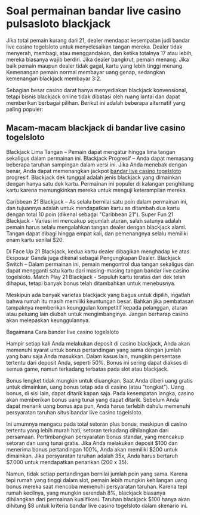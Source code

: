 # Soal permainan bandar live casino pulsasloto blackjack

Jika total pemain kurang dari 21, dealer mendapat kesempatan judi bandar live casino togelsloto untuk menyelesaikan tangan mereka. Dealer tidak menyerah, membagi, atau menggandakan, dan ketika totalnya 17 atau lebih, mereka biasanya wajib berdiri. Jika dealer bangkrut, pemain menang. Jika baik pemain maupun dealer tidak gagal, kartu yang lebih tinggi menang. Kemenangan pemain normal membayar uang genap, sedangkan kemenangan blackjack membayar 3:2.

Sebagian besar casino darat hanya menyediakan blackjack konvensional, tetapi bisnis blackjack online tidak dibatasi oleh ruang lantai dan dapat memberikan berbagai pilihan. Berikut ini adalah beberapa alternatif yang paling populer:

## Macam-macam blackjack di bandar live casino togelsloto

Blackjack Lima Tangan – Pemain dapat mengatur hingga lima tangan sekaligus dalam permainan ini. Blackjack Progresif – Anda dapat memasang beberapa taruhan sampingan dalam versi ini. Jika Anda menebak dengan benar, Anda dapat memenangkan jackpot [bandar live casino togelsloto](https://18.139.49.31/Game/LiveCasino/) progresif. Blackjack dek tunggal adalah jenis blackjack yang dimainkan dengan hanya satu dek kartu. Permainan ini populer di kalangan penghitung kartu karena memungkinkan mereka untuk menguji keterampilan mereka.

Caribbean 21 Blackjack – As selalu bernilai satu poin dalam permainan ini, dan tujuannya adalah untuk mendapatkan kartu as ditambah dua kartu dengan total 10 poin (dikenal sebagai "Caribbean 21"). Super Fun 21 Blackjack - Variasi ini mencakup sejumlah aturan, salah satunya adalah pemain harus selalu mengalahkan tangan dealer dengan blackjack alami. Tangan dapat dibagi hingga empat kali, dan pemenangnya selalu memiliki enam kartu senilai $20.

Di Face Up 21 Blackjack, kedua kartu dealer dibagikan menghadap ke atas. Eksposur Ganda juga dikenal sebagai Pengungkapan Dealer. Blackjack Switch – Dalam permainan ini, pemain mengontrol dua tangan sekaligus dan dapat mengganti satu kartu dari masing-masing tangan bandar live casino togelsloto. Match Play 21 Blackjack - Sepuluh kartu teratas dari dek telah dihapus, tetapi banyak bonus telah ditambahkan untuk menebusnya.

Meskipun ada banyak varietas blackjack yang bagus untuk dipilih, ingatlah bahwa rumah itu masih memiliki keuntungan besar. Bahkan jika pembatasan tampaknya memberikan keunggulan kompetitif kepada pelanggan, aturan atau peluang lain diubah untuk mengimbanginya. Jangan berharap casino akan melepaskan keunggulannya.

Bagaimana Cara bandar live casino togelsloto

Hampir setiap kali Anda melakukan deposit di casino blackjack, Anda akan memenuhi syarat untuk bonus pertandingan yang sama dengan jumlah yang baru saja Anda masukkan. Dalam kasus lain, mungkin persentase tertentu dari deposit Anda, seperti 50%. Bonus ini sering dapat diakses di semua game, namun terkadang terbatas pada slot atau blackjack.

Bonus lengket tidak mungkin untuk diuangkan. Saat Anda diberi uang gratis untuk dimainkan, uang bonus tetap ada di casino (atau "tongkat"). Uang bonus, di sisi lain, dapat ditarik kapan saja. Pada kesempatan langka, casino akan memberikan bonus uang tunai yang dapat ditarik. Sebelum Anda dapat menarik uang bonus apa pun, Anda harus terlebih dahulu memenuhi persyaratan taruhan situs bandar live casino togelsloto.

Ini umumnya mengacu pada total setoran plus bonus, meskipun di casino tertentu yang lebih murah hati, setoran terkadang dihilangkan dari persamaan. Pertimbangkan persyaratan bonus standar, yang mencakup setoran dan uang tunai gratis. Jika Anda melakukan deposit $100 dan menerima bonus pertandingan 100%, Anda akan memiliki $200 untuk dimainkan. Jika persyaratan taruhan adalah 35x, Anda harus bertaruh $7.000 untuk mendapatkan penarikan (200 x 35).

Namun, tidak setiap pertandingan bernilai jumlah poin yang sama. Karena tepi rumah yang tinggi dalam slot, pemain lebih mungkin kehilangan uang bonus mereka saat mencoba memenuhi persyaratan taruhan. Karena tepi rumah kecilnya, yang mungkin serendah 8%, blackjack biasanya dihilangkan dari permainan kualifikasi. Taruhan blackjack $100 hanya akan dihitung $8 untuk kriteria bandar live casino togelsloto dalam skenario ini.
